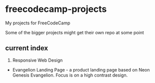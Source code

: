 # freecodecamp-projects
My projects for FreeCodeCamp

Some of the bigger projects might get their own repo at some point

## current index
1. Responsive Web Design
* Evangelion Landing Page - a product landing page based on Neon Genesis Evangelion. Focus is on a high contrast design.

